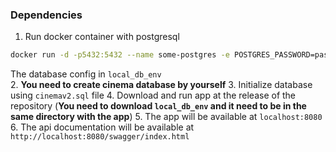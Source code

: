 ### Dependencies
1. Run docker container with postgresql
```sh
docker run -d -p5432:5432 --name some-postgres -e POSTGRES_PASSWORD=password -e PGDATA=/var/lib/postgresql/data/pgdata -v postgresql:/var/lib/postgresql/data postgres:15.3
```
The database config in `local_db_env`  
2. **You need to create cinema database by yourself** 
3. Initialize database using `cinemav2.sql` file 
4. Download and run app at the release of the repository (**You need to download `local_db_env` and it need to be in the same directory with the app**) 
5. The app will be available at `localhost:8080` 
6. The api documentation will be available at `http://localhost:8080/swagger/index.html` 


